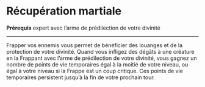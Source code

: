 # Récupération martiale

<p><strong>Prérequis</strong> expert avec l’arme de prédilection de votre divinité</p>
<hr>
<p>Frapper vos ennemis vous permet de bénéficier des louanges et de la protection de votre divinité. Quand vous infligez des dégâts à une créature en la Frappant avec l’arme de prédilection de votre divinité, vous gagnez un nombre de points de vie temporaires égal à la moitié de votre niveau, ou égal à votre niveau si la Frappe est un coup critique. Ces points de vie temporaires persistent jusqu’à la fin de votre prochain tour.</p>